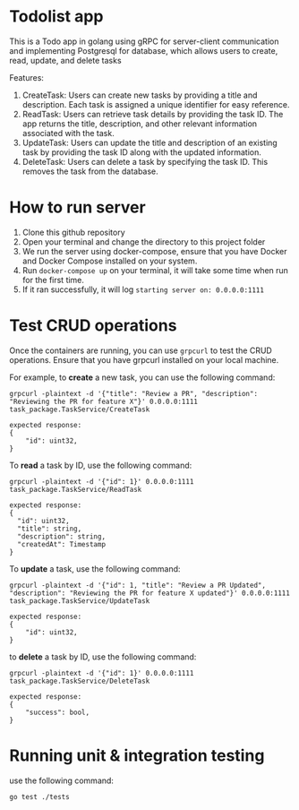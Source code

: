 # Todolist app
This is a Todo app in golang using gRPC for server-client communication and implementing Postgresql for database, which allows users to create, read, update, and delete tasks

Features:
1. CreateTask: Users can create new tasks by providing a title and description. Each task is assigned a unique identifier for easy reference.
2. ReadTask: Users can retrieve task details by providing the task ID. The app returns the title, description, and other relevant information associated with the task.
3. UpdateTask: Users can update the title and description of an existing task by providing the task ID along with the updated information.
4. DeleteTask: Users can delete a task by specifying the task ID. This removes the task from the database.

# How to run server
1. Clone this github repository
2. Open your terminal and change the directory to this project folder
3. We run the server using docker-compose, ensure that you have Docker and Docker Compose installed on your system.
4. Run ```docker-compose up``` on your terminal, it will take some time when run for the first time.
5. If it ran successfully, it will log ```starting server on: 0.0.0.0:1111```

# Test CRUD operations
Once the containers are running, you can use ```grpcurl``` to test the CRUD operations. Ensure that you have grpcurl installed on your local machine.

For example, to **create** a new task, you can use the following command:
```
grpcurl -plaintext -d '{"title": "Review a PR", "description": "Reviewing the PR for feature X"}' 0.0.0.0:1111 task_package.TaskService/CreateTask
```
```
expected response:
{
    "id": uint32,
}
```
To **read** a task by ID, use the following command:
```
grpcurl -plaintext -d '{"id": 1}' 0.0.0.0:1111 task_package.TaskService/ReadTask
```
```
expected response:
{
  "id": uint32,
  "title": string,
  "description": string,
  "createdAt": Timestamp
}
```
To **update** a task, use the following command:
```
grpcurl -plaintext -d '{"id": 1, "title": "Review a PR Updated", "description": "Reviewing the PR for feature X updated"}' 0.0.0.0:1111 task_package.TaskService/UpdateTask
```
```
expected response:
{
    "id": uint32,
}
```

to **delete** a task by ID, use the following command:
```
grpcurl -plaintext -d '{"id": 1}' 0.0.0.0:1111 task_package.TaskService/DeleteTask
```
```
expected response:
{
    "success": bool,
}
```

# Running unit & integration testing
use the following command:
```
go test ./tests
```


